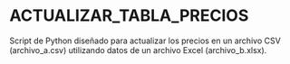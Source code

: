 # ACTUALIZAR_TABLA_PRECIOS
Script de Python diseñado para actualizar los precios en un archivo CSV (archivo_a.csv) utilizando datos de un archivo Excel (archivo_b.xlsx).
